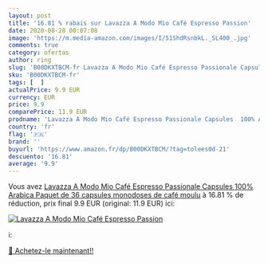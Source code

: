 ```yaml
---
layout: post
title: '16.81 % rabais sur Lavazza A Modo Mio Café Espresso Passion'
date: 2020-08-28 00:07:08
image: 'https://m.media-amazon.com/images/I/51ShdRsnbkL._SL400_.jpg'
comments: true
category: ofertas
author: ring
slug: 'B00DKXTBCM-fr Lavazza A Modo Mio Café Espresso Passionale Capsules 100%...'
sku: 'B00DKXTBCM-fr'
tags: [  ]
actualPrice: 9.9 EUR
currency: EUR
price: 9.9
comparePrice: 11.9 EUR
prodname: 'Lavazza A Modo Mio Café Espresso Passionale Capsules  100% Arabica  Paquet de 36 capsules monodoses de café moulu'
country: 'fr'
flag: '🇫🇷'
brand: ''
buyurl: 'https://www.amazon.fr/dp/B00DKXTBCM/?tag=tolees0d-21'
descuento: '16.81'
average: '9.9'
---
```


Vous avez [Lavazza A Modo Mio Café Espresso Passionale Capsules  100% Arabica  Paquet de 36 capsules monodoses de café moulu](https://www.amazon.fr/dp/B00DKXTBCM/?tag=tolees0d-21)  à  16.81 % de réduction, prix final  9.9 EUR (original: 11.9 EUR) ici:

[![Lavazza A Modo Mio Café Espresso Passion](https://m.media-amazon.com/images/I/51ShdRsnbkL._SL400_.jpg)](https://www.amazon.fr/dp/B00DKXTBCM/?tag=tolees0d-21)

ℹ️:


[🛒 Achetez-le maintenant!!](https://www.amazon.fr/dp/B00DKXTBCM/?tag=tolees0d-21)
